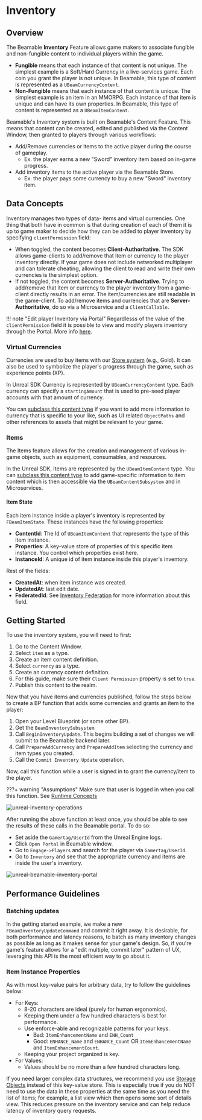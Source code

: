 <style>
img[src*='#center'] { 
    display: block;
    margin: auto;
}
</style>
# Inventory

## Overview
The Beamable **Inventory** Feature allows game makers to associate fungible and non-fungible content to individual players within the game.

- **Fungible** means that each instance of that content is not unique. The simplest example is a Soft/Hard Currency in a live-services game. Each coin you grant the player is not unique. In Beamable, this type of content is represented as a `UBeamCurrencyContent`.
- **Non-Fungible** means that each instance of that content is unique. The simplest example is an item in an MMORPG. Each instance of that item is unique and can have its own properties. In Beamable, this type of content is represented as a `UBeamItemContent`.

Beamable's Inventory system is built on Beamable's Content Feature. This means that content can be created, edited and published via the Content Window, then granted to players through various workflows:

- Add/Remove currencies or items to the active player during the course of gameplay. 
	- Ex. the player earns a new "Sword" inventory item based on in-game progress.
- Add inventory items to the active player via the Beamable Store. 
	- Ex. the player pays some currency to buy a new "Sword" inventory item.

## Data Concepts
Inventory manages two types of data- items and virtual currencies. One thing that both have in common is that during creation of each of them it is up to game maker to decide how they can be added to player inventory by specifying `clientPermission` field:

- When toggled, the content becomes **Client-Authoritative**. The SDK allows game-clients to add/remove that item or currency to the player inventory directly. If your game does not include networked multiplayer and can tolerate cheating, allowing the client to read and write their own currencies is the simplest option.
- If not toggled, the content becomes **Server-Authoritative**. Trying to add/remove that item or currency to the player inventory from a game-client directly results in an error. The item/currencies are still readable in the game-client. To add/remove items and currencies that are **Server-Authoritative**, do so via a Microservice and a `ClientCallable`. 

!!! note "Edit player Inventory via Portal"
    Regardlesss of the value of the `clientPermission` field it is possible to view and modify players inventory through the Portal. More info [here](https://docs.beamable.com/docs/portal-inventory).

### Virtual Currencies
Currencies are used to buy items with our [Store system](../features/stores.md) (e.g., Gold). It can also be used to symbolize the player's progress through the game, such as experience points (XP).

In Unreal SDK Currency is represented by `UBeamCurrencyContent` type. Each currency can specify a `startingAmount` that is used to pre-seed player accounts with that amount of currency.

You can [subclass this content type](../features/content.md#subclassing-content) if you want to add more information to currency that is specific to your like, such as UI related `ObjectPaths` and other references to assets that might be relevant to your game. 
### Items
The Items feature allows for the creation and management of various in-game objects, such as equipment, consumables, and resources.

In the Unreal SDK, Items are represented by the `UBeamItemContent` type. You can [subclass this content type](../features/content.md#subclassing-content) to add game-specific information to item content which is then accessible via the `UBeamContentSubsystem` and in Microservices.
#### Item State
Each item instance inside a player's inventory is represented by `FBeamItemState`. These instances have the following properties:

- **ContentId**: The Id of `UBeamItemContent` that represents the type of this item instance.
- **Properties**: A key-value store of properties of this specific item instance. You control which properties exist here.
- **InstanceId**: A unique id of item instance inside this player's inventory.

Rest of the fields:

- **CreatedAt**: when item instance was created.
- **UpdatedAt**: last edit date.
- **FederatedId**: See [Inventory Federation](../federations/federated-inventory.md) for more information about this field.

## Getting Started
To use the inventory system, you will need to first:
1. Go to the Content Window.
2. Select `item` as a type.
3. Create an item content definition.
4. Select `currency` as a type.
5. Create an currency content definition.
6. For this guide, make sure their `Client Permission` property is set to `true`.
7. Publish this content to the realm.

Now that you have items and currencies published, follow the steps below to create a BP function that adds some currencies and grants an item to the player:
1. Open your Level Blueprint (or some other BP).
2. Get the `BeamInventorySubsystem`
3. Call `BeginInventoryUpdate`. This begins building a set of changes we will submit to the Beamable backend later.
4. Call `PrepareAddCurrency` and `PrepareAddItem` selecting the currency and item types you created.
5. Call the `Commit Inventory Update` operation.

Now, call this function while a user is signed in to grant the currency/item to the player.

???+ warning "Assumptions"
    Make sure that user is logged in when you call this function. See [Runtime Concepts](runtime-concepts.md)

![unreal-inventory-operations](./images/inventory-operations.png)

After running the above function at least once, you should be able to see the results of these calls in the Beamable portal. To do so:

- Set aside the `Gamertag/UserId` from the Unreal Engine logs.
- Click `Open Portal` in Beamable window.
- Go to `Engage->Players` and search for the player via `Gamertag/UserId`.
- Go to `Inventory` and see that the appropriate currency and items are inside the user's inventory. 

![unreal-beamable-inventory-portal](./images/inventory-portal.png)
## Performance Guidelines

### Batching updates
In the getting started example, we make a new `FBeamInventoryUpdateCommand` and commit it right away. It is desirable, for both performance and latency reasons, to batch as many inventory changes as possible as long as it makes sense for your game's design. So, if you're game's feature allows for a "edit multiple, commit later" pattern of UX, leveraging this API is the most efficient way to go about it.
### Item Instance Properties
As with most key-value pairs for arbitrary data, try to follow the guidelines below:

- For Keys:
	- 8-20 characters are ideal (purely for human ergonomics).
	- Keeping them under a few hundred characters is best for performance.
	- Use enforce-able and recognizable patterns for your keys.
		- Bad: `ItemEnhancementName` and `ENH_Count`
		- Good: `ENHANCE_Name` and `ENHANCE_Count` OR `ItemEnhancementName` and `ItemEnhancementCount`.
	- Keeping your project organized is key.
- For Values:
	- Values should be no more than a few hundred characters long.

If you need larger complex data structures, we recommend you use [Storage Objects](microservices.md#storage-objects) instead of this key-value store. This is especially true if you do NOT need to use the data in these properties at the same time as you need the list of items; for example, a list view which then opens some sort of details view. This reduces pressure on the inventory service and can help reduce latency of inventory query requests.

